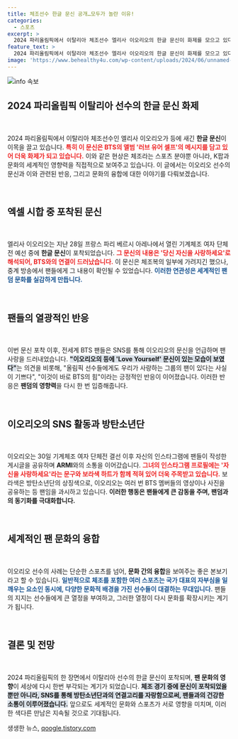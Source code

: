 ```yaml
---
title: 체조선수 한글 문신 공개…모두가 놀란 이유!
categories:
  - 스포츠
excerpt: >
  2024 파리올림픽에서 이탈리아 체조선수 엘리사 이오리오의 한글 문신이 화제를 모으고 있다. 당신 자신을 사랑하세요라는 BTS의 메시지를 문신으로 새긴 그녀는 아미의 지지를 받으며 은메달을 획득했다.
feature_text: >
  2024 파리올림픽에서 이탈리아 체조선수 엘리사 이오리오의 한글 문신이 화제를 모으고 있다. 당신 자신을 사랑하세요라는 BTS의 메시지를 문신으로 새긴 그녀는 아미의 지지를 받으며 은메달을 획득했다.
image: 'https://www.behealthy4u.com/wp-content/uploads/2024/06/unnamed-file.png'
---
```


<p><img src="https://www.behealthy4u.com/wp-content/uploads/2024/06/unnamed-file.png" alt="info 속보" /></p>

<h2 data-ke-size="size26">2024 파리올림픽 이탈리아 선수의 한글 문신 화제</h2>

<p data-ke-size="size16">&nbsp;</p>

<p>2024 파리올림픽에서 이탈리아 체조선수인 엘리사 이오리오가 등에 새긴 <b>한글 문신</b>이 이목을 끌고 있습니다. <b><span style="color: #ee2323;">특히 이 문신은 BTS의 앨범 '러브 유어 셀프'의 메시지를 담고 있어 더욱 화제가 되고 있습니다.</span></b> 이와 같은 현상은 체조라는 스포츠 분야뿐 아니라, K팝과 문화의 세계적인 영향력을 직접적으로 보여주고 있습니다. 이 글에서는 이오리오 선수의 문신과 이와 관련된 반응, 그리고 문화의 융합에 대한 이야기를 다뤄보겠습니다.</p>

<p data-ke-size="size16">&nbsp;</p>

<h2 data-ke-size="size26">엑셀 시합 중 포착된 문신</h2>

<p data-ke-size="size16">&nbsp;</p>

<p>엘리사 이오리오는 지난 28일 프랑스 파리 베르시 아레나에서 열린 기계체조 여자 단체전 예선 중에 <b>한글 문신</b>이 포착되었습니다. <b><span style="color: #ee2323;">그 문신의 내용은 '당신 자신을 사랑하세요'로 해석되어, BTS와의 연결이 드러났습니다.</span></b> 이 문신은 체조복의 일부에 가려지긴 했으나, 중계 방송에서 팬들에게 그 내용이 확인될 수 있었습니다. <b><span style="color: #1a5490;">이러한 연관성은 세계적인 팬덤 문화를 실감하게 만듭니다.</span></b></p>

<p data-ke-size="size16">&nbsp;</p>

<h2 data-ke-size="size26">팬들의 열광적인 반응</h2>

<p data-ke-size="size16">&nbsp;</p>

<p>이번 문신 포착 이후, 전세계 BTS 팬들은 SNS를 통해 이오리오의 문신을 언급하며 팬 사랑을 드러내었습니다. <b><span style="background-color: #21538527;">"이오리오의 등에 'Love Yourself' 문신이 있는 모습이 보였다"</span></b>는 의견을 비롯해, "올림픽 선수들에게도 우리가 사랑하는 그룹의 팬이 있다는 사실이 기쁘다", "이것이 바로 BTS의 힘"이라는 긍정적인 반응이 이어졌습니다. 이러한 반응은 <b>팬덤의 영향력</b>을 다시 한 번 입증해줍니다.</p>

<p data-ke-size="size16">&nbsp;</p>

<h2 data-ke-size="size26">이오리오의 SNS 활동과 방탄소년단</h2>

<p data-ke-size="size16">&nbsp;</p>

<p>이오리오는 30일 기계체조 여자 단체전 결선 이후 자신의 인스타그램에 팬들이 작성한 게시글을 공유하며 <b>ARMI</b>와의 소통을 이어갔습니다. <b><span style="color: #ee2323;">그녀의 인스타그램 프로필에는 '자신을 사랑하세요'라는 문구와 보라색 하트가 함께 적혀 있어 더욱 주목받고 있습니다.</span></b> 보라색은 방탄소년단의 상징색으로, 이오리오는 여러 번 BTS 멤버들의 영상이나 사진을 공유하는 등 팬임을 과시하고 있습니다. <b>이러한 행동은 팬들에게 큰 감동을 주며, 팬덤과의 동기화를 극대화합니다.</b></p>

<p data-ke-size="size16">&nbsp;</p>

<h2 data-ke-size="size26">세계적인 팬 문화의 융합</h2>

<p data-ke-size="size16">&nbsp;</p>

<p>이오리오 선수의 사례는 단순한 스포츠를 넘어, <b>문화 간의 융합</b>을 보여주는 좋은 본보기라고 할 수 있습니다. <b><span style="color: #1a5490;">일반적으로 체조를 포함한 여러 스포츠는 국가 대표의 자부심을 일깨우는 요소인 동시에, 다양한 문화적 배경을 가진 선수들이 대결하는 무대입니다.</span></b> 팬들의 지지는 선수들에게 큰 열정을 부여하고, 그러한 열정이 다시 문화를 확장시키는 계기가 됩니다.</p>

<p data-ke-size="size16">&nbsp;</p>

<h2 data-ke-size="size26">결론 및 전망</h2>

<p data-ke-size="size16">&nbsp;</p>

<p>2024 파리올림픽의 한 장면에서 이탈리아 선수의 한글 문신이 포착되며, <b>팬 문화의 영향</b>이 세상에 다시 한번 부각되는 계기가 되었습니다. <b><span style="background-color: #21538527;">체조 경기 중에 문신이 포착되었을 뿐만 아니라, SNS를 통해 방탄소년단과의 연결고리를 자랑함으로써, 팬들과의 건강한 소통이 이루어졌습니다.</span></b> 앞으로도 세계적인 문화와 스포츠가 서로 영향을 미치며, 이러한 색다른 만남은 지속될 것으로 기대됩니다.</p>
생생한 뉴스, <a href="https://qoogle.tistory.com" rel="dofollow">qoogle.tistory.com</a>


